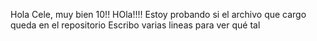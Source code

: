 Hola Cele, muy bien 10!!
HOla!!!!
Estoy probando si el archivo que cargo queda en el repositorio 
Escribo varias lineas para ver qué tal
